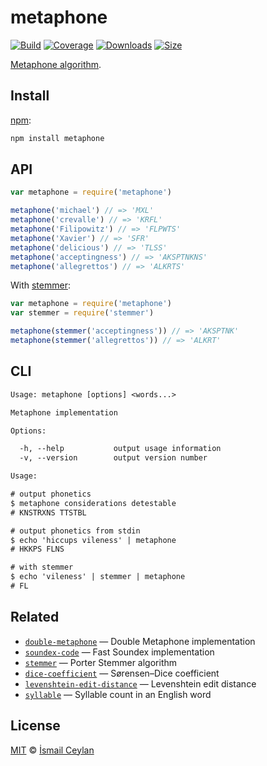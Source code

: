 # metaphone

[![Build][build-badge]][build]
[![Coverage][coverage-badge]][coverage]
[![Downloads][downloads-badge]][downloads]
[![Size][size-badge]][size]

[Metaphone algorithm][source].

## Install

[npm][]:

```sh
npm install metaphone
```

## API

```js
var metaphone = require('metaphone')

metaphone('michael') // => 'MXL'
metaphone('crevalle') // => 'KRFL'
metaphone('Filipowitz') // => 'FLPWTS'
metaphone('Xavier') // => 'SFR'
metaphone('delicious') // => 'TLSS'
metaphone('acceptingness') // => 'AKSPTNKNS'
metaphone('allegrettos') // => 'ALKRTS'
```

With [stemmer][]:

```js
var metaphone = require('metaphone')
var stemmer = require('stemmer')

metaphone(stemmer('acceptingness')) // => 'AKSPTNK'
metaphone(stemmer('allegrettos')) // => 'ALKRT'
```

## CLI

```txt
Usage: metaphone [options] <words...>

Metaphone implementation

Options:

  -h, --help           output usage information
  -v, --version        output version number

Usage:

# output phonetics
$ metaphone considerations detestable
# KNSTRXNS TTSTBL

# output phonetics from stdin
$ echo 'hiccups vileness' | metaphone
# HKKPS FLNS

# with stemmer
$ echo 'vileness' | stemmer | metaphone
# FL
```

## Related

*   [`double-metaphone`](https://github.com/words/double-metaphone)
    — Double Metaphone implementation
*   [`soundex-code`](https://github.com/words/soundex-code)
    — Fast Soundex implementation
*   [`stemmer`](https://github.com/words/stemmer)
    — Porter Stemmer algorithm
*   [`dice-coefficient`](https://github.com/words/dice-coefficient)
    — Sørensen–Dice coefficient
*   [`levenshtein-edit-distance`](https://github.com/words/levenshtein-edit-distance)
    — Levenshtein edit distance
*   [`syllable`](https://github.com/words/syllable)
    — Syllable count in an English word

## License

[MIT][license] © [İsmail Ceylan][author]

<!-- Definitions -->

[build-badge]: https://img.shields.io/travis/words/metaphone.svg

[build]: https://travis-ci.org/words/metaphone

[coverage-badge]: https://img.shields.io/codecov/c/github/words/metaphone.svg

[coverage]: https://codecov.io/github/words/metaphone

[downloads-badge]: https://img.shields.io/npm/dm/metaphone.svg

[downloads]: https://www.npmjs.com/package/metaphone

[size-badge]: https://img.shields.io/bundlephobia/minzip/metaphone.svg

[size]: https://bundlephobia.com/result?p=metaphone

[npm]: https://www.npmjs.com

[license]: license

[author]: https://wooorm.com

[source]: https://en.wikipedia.org/wiki/metaphone

[stemmer]: https://github.com/words/stemmer

